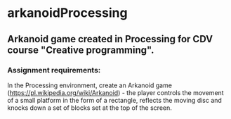# arkanoidProcessing

## Arkanoid game created in Processing for CDV course "Creative programming".

### Assignment requirements:

In the Processing environment, create an Arkanoid game (https://pl.wikipedia.org/wiki/Arkanoid) - the player controls the movement of a small platform in the form of a rectangle, reflects the moving disc and knocks down a set of blocks set at the top of the screen.
